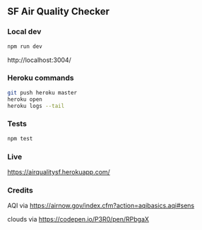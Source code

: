 ## SF Air Quality Checker

### Local dev
```sh
npm run dev
```
http://localhost:3004/

### Heroku commands
```sh
git push heroku master
heroku open
heroku logs --tail
```

### Tests
```sh
npm test
```

### Live
https://airqualitysf.herokuapp.com/

### Credits
AQI via
https://airnow.gov/index.cfm?action=aqibasics.aqi#sens

clouds via
https://codepen.io/P3R0/pen/RPbgaX